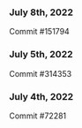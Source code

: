 ### July 8th, 2022

Commit #151794

### July 5th, 2022

Commit #314353


### July 4th, 2022

Commit #72281

